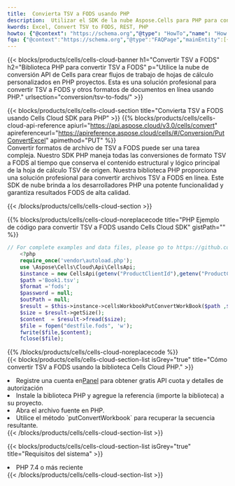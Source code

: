 ```yaml
---
title:  Convierta TSV a FODS usando PHP
description:  Utilizar el SDK de la nube Aspose.Cells para PHP para convertir un archivo en formato TSV a un archivo en formato FODS.
kwords: Excel, Convert TSV to FODS, REST, PHP
howto: {"@context": "https://schema.org","@type": "HowTo","name": "How to convert TSV to FODS using the Cells Cloud PHP library.","description": "How to convert TSV to FODS using the Cells Cloud PHP library.","image": {"@type": "ImageObject"},"url": "/php/conversion/tsv-to-fods/","step": [{ "@type": "HowToStep","name": "How to convert TSV to FODS using the Cells Cloud PHP library. step 1", "image": {"@type": "ImageObject",},"url": "/php/conversion/tsv-to-fods/","text": "Register an account at <a href='https://dashboard.aspose.cloud/'>Dashboard</a> to get free API quota & authorization details",},{ "@type": "HowToStep","name": "How to convert TSV to FODS using the Cells Cloud PHP library. step 1", "image": {"@type": "ImageObject",},"url": "/php/conversion/tsv-to-fods/","text": "Install PHP library and add the reference (import the library) to your project.",},{ "@type": "HowToStep","name": "How to convert TSV to FODS using the Cells Cloud PHP library. step 1", "image": {"@type": "ImageObject",},"url": "/php/conversion/tsv-to-fods/","text": "Open the source file in PHP.",},{ "@type": "HowToStep","name": "How to convert TSV to FODS using the Cells Cloud PHP library. step 1", "image": {"@type": "ImageObject",},"url": "/php/conversion/tsv-to-fods/","text": "Use the `putConvertWorkbook` method to retrieve the resulting stream.",}, ],"supply": {"@type": "HowToSupply","name": "document"},"tool": [{"@type": "HowToTool","name": "phpstorm, Visual Studio Code, Eclipse"},{"@type": "HowToTool","name": "Aspose Cells"}],"totalTime": "PT6M"}
fqa: {"@context":"https://schema.org","@type":"FAQPage","mainEntity":[{"@type":"Question","name":"Why convert file formats in C# using REST API?","acceptedAnswer":{"@type":"Answer","text":"Documents are encoded in many ways, and some files may be incompatible with the software you use. To open and read such files, just convert them to appropriate file formats.<br/><ol><li>Install .NET SDK and add the reference (import the library) to your project.</li><li>Open the source file in C# using REST API.</li><li>Call the PutConvertWorkbookRequest() method, passing an output filename with required extension.</li><li>Get the result of conversion as a separate file.</li></ol>"}},{"@type":"Question","name":"What file formats can I convert with your C# library?","acceptedAnswer":{"@type":"Answer","text":"We support a variety of file formats for conversion using .NET library, including XLSX, Excel, xls , PDF, CSV, HTML, Markdown, XML, PNG, JPG, TIFF, Json, TXT and many more."}},{"@type":"Question","name":"What is the maximum allowed file size for conversion using this .NET library?","acceptedAnswer":{"@type":"Answer","text":"There are no file size limits for format conversions using .NET library."}}]}
---
```

{{< blocks/products/cells/cells-cloud-banner h1="Convertir TSV a FODS" h2="Biblioteca PHP para convertir TSV a FODS" p="Utilice la nube de conversión API de Cells para crear flujos de trabajo de hojas de cálculo personalizados en PHP proyectos. Esta es una solución profesional para convertir TSV a FODS y otros formatos de documentos en línea usando PHP." urlsection="conversion/tsv-to-fods/" >}}

{{< blocks/products/cells/cells-cloud-section title="Convierta TSV a FODS usando Cells Cloud SDK para PHP" >}}
{{% blocks/products/cells/cells-cloud-api-reference apiurl="https://api.aspose.cloud/v3.0/cells/convert" apireferenceurl="https://apireference.aspose.cloud/cells/#/Conversion/PutConvertExcel" apimethod="PUT" %}}
<br/>
Convertir formatos de archivo de TSV a FODS puede ser una tarea compleja. Nuestro SDK PHP maneja todas las conversiones de formato TSV a FODS al tiempo que conserva el contenido estructural y lógico principal de la hoja de cálculo TSV de origen. Nuestra biblioteca PHP proporciona una solución profesional para convertir archivos TSV a FODS en línea. Este SDK de nube brinda a los desarrolladores PHP una potente funcionalidad y garantiza resultados FODS de alta calidad.

{{< /blocks/products/cells/cells-cloud-section >}}

{{% blocks/products/cells/cells-cloud-noreplacecode title="PHP Ejemplo de código para convertir TSV a FODS usando Cells Cloud SDK" gistPath="" %}}
 
```php
// For complete examples and data files, please go to https://github.com/aspose-cells-cloud/aspose-cells-cloud-php/
    <?php
    require_once('vendor\autoload.php');
    use \Aspose\Cells\Cloud\Api\CellsApi;
    $instance = new CellsApi(getenv("ProductClientId"),getenv("ProductClientSecret"));
    $path ='Book1.tsv';    
    $format ='fods';
    $password = null;
    $outPath = null;      
    $result = $this->instance->cellsWorkbookPutConvertWorkBook($path ,$format, $password,  $outPath);
    $size = $result->getSize();
    $content  = $result->fread($size);
    $file = fopen("destfile.fods", 'w');
    fwrite($file,$content);
    fclose($file);
```
 
{{% /blocks/products/cells/cells-cloud-noreplacecode %}}
<br/>
{{< blocks/products/cells/cells-cloud-section-list isGrey="true" title="Cómo convertir TSV a FODS usando la biblioteca Cells Cloud PHP." >}}
<li> Registre una cuenta en<a href="https://dashboard.aspose.cloud/">Panel</a> para obtener gratis API cuota y detalles de autorización</li>
<li>Instale la biblioteca PHP y agregue la referencia (importe la biblioteca) a su proyecto.</li>
<li>Abra el archivo fuente en PHP.</li>
<li>Utilice el método `putConvertWorkbook` para recuperar la secuencia resultante.</li>
{{< /blocks/products/cells/cells-cloud-section-list >}}

{{< blocks/products/cells/cells-cloud-section-list isGrey="true" title="Requisitos del sistema" >}}
<li>PHP 7.4 o más reciente</li>
{{< /blocks/products/cells/cells-cloud-section-list >}}
